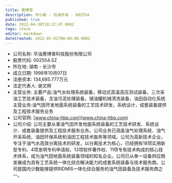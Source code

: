 ```yaml
---
title: 惠博普
description: 中小板 - 石油开采 - 002554
published: true
date: 2022-04-30T19:22:47.000Z
tags: stock
editor: markdown
dateCreated: 2022-01-01T00:00:00.000Z
---
```


- 公司名称: 华油惠博普科技股份有限公司
- 股票代码: 002554.SZ
- 所在地: 湖南 - 长沙市
- 成立日期: 1998年10月07日
- 注册资本: 134,685.777万元
- 法定代表人: 谢文辉
- 主营业务: 主要产品:油气水处理系统装备，移动式高温高压测试装备，三次采油工艺技术装备，含油污泥处理装备，储油罐机械清洗装备，油田自动化系统主营业务:油气田开发地面系统装备的工艺技术研发，系统设计，成套装备提供及工程技术服务业务
- 公司官网: [www.china-hbp.com](www.china-hbp.com)
- 公司介绍: 公司主要从事油气田开发地面系统装备的工艺技术研发、系统设计、成套装备提供及工程技术服务业务。公司业务已涵盖油气处理系统、油气开采系统、油田环保系统和油田工程技术服务等领域。公司为高新技术企业，专注于油气水高效分离技术的研发，以分离技术为核心，已经拥有18项实用新型专利、4项发明专利申请权、13项软件著作权、11项专有技术构成的核心技术体系，成为油气田地面系统装备领域的知名企业。公司已从单一设备供应商发展成为具有工艺系统一体化综合解决能力的成套系统装备与技术服务商。公司是国内少数能够提供RIDMIS一体化综合服务的油气田装备及技术服务商之一。


